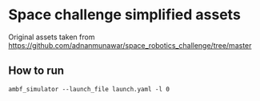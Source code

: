 # Space challenge simplified assets

Original assets taken from <https://github.com/adnanmunawar/space_robotics_challenge/tree/master>

## How to run

```
ambf_simulator --launch_file launch.yaml -l 0
```
